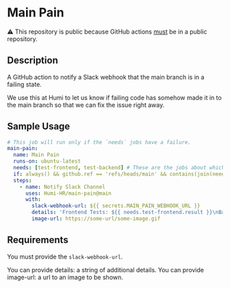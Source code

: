# Main Pain

⚠ This repository is public because GitHub actions [must](https://docs.github.com/en/actions/creating-actions/publishing-actions-in-github-marketplace) be in a public repository.

## Description

A GitHub action to notify a Slack webhook that the main branch is in a failing state.

We use this at Humi to let us know if failing code has somehow made it in to
the main branch so that we can fix the issue right away.

## Sample Usage

```yaml
# This job will run only if the `needs` jobs have a failure.
main-pain:
  name: Main Pain
  runs-on: ubuntu-latest
  needs: [test-frontend, test-backend] # These are the jobs about which we want to notify if there is a failure.
  if: always() && github.ref == 'refs/heads/main' && contains(join(needs.*.result, ','), 'failure')
  steps:
    - name: Notify Slack Channel
      uses: Humi-HR/main-pain@main
      with:
        slack-webhook-url: ${{ secrets.MAIN_PAIN_WEBHOOK_URL }}
        details: 'Frontend Tests: ${{ needs.test-frontend.result }}\nBackend Tests: ${{ needs.test-backend.result }}'
        image-url: https://some-url/some-image.gif
```

## Requirements

You must provide the `slack-webhook-url`.

You can provide details: a string of additional details.
You can provide image-url: a url to an image to be shown.

